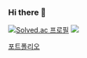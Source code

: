 ### Hi there 👋

<!--
**miso97o/miso97o** is a ✨ _special_ ✨ repository because its `README.md` (this file) appears on your GitHub profile.

Here are some ideas to get you started:

- 🔭 I’m currently working on ...
- 🌱 I’m currently learning ...
- 👯 I’m looking to collaborate on ...
- 🤔 I’m looking for help with ...
- 💬 Ask me about ...
- 📫 How to reach me: ...
- 😄 Pronouns: ...
- ⚡ Fun fact: ...
-->

[![Solved.ac
프로필](http://mazassumnida.wtf/api/v2/generate_badge?boj=miso97o)](https://solved.ac/miso97o)
<img src="http://mazandi.herokuapp.com/api?handle=miso97o&theme=warm"/>

[포트폴리오](https://www.notion.so/4784b000d73d4f9ebc8c4f37267d2758?p=2bdad7484c6740a6a0c87a39f434ca49&pm=c)

